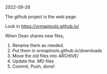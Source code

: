 2022-09-26

The github project is the web page. 

Look in https://ormaptools.github.io/

When Dean shares new files,

1. Rename them as needed.
2. Put them in ormaptools.github.io/downloads
3. Move the old files into ARCHIVE/
4. Update the .MD files
5. Commit, Push, done!

